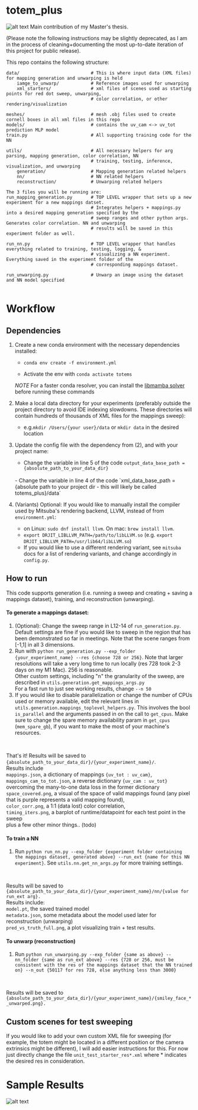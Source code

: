 # totem_plus
![alt text](https://github.com/sagesimhon/totem_plus/blob/main/sample_other_shapes.png)
Main contribution of my Master's thesis. 

(Please note the following instructions may be slightly deprecated, as I am in the process of cleaning+documenting the most up-to-date iteration of this project for public release).


This repo contains the following structure: 
```angular2html
data/                           # This is where input data (XML files) for mapping generation and unwarping is held 
    iamge_to_unwarp/            # Reference images used for unwarping
    xml_starters/               # xml files of scenes used as starting points for red dot sweep, unwarping, 
                                # color correlation, or other rendering/visualization

meshes/                         # mesh .obj files used to create cornell boxes in all xml files in this repo
models/                         # contains the uv_cam <-> uv_tot prediction MLP model 
train.py                        # All supporting training code for the NN 

utils/                          # All necessary helpers for arg parsing, mapping generation, color correlation, NN 
                                # training, testing, inference, visualization, and unwarping
    generation/                 # Mapping generation related helpers
    nn/                         # NN related helpers 
    reconstruction/             # Unwarping related helpers 

The 3 files you will be running are: 
run_mapping_generation.py       # TOP LEVEL wrapper that sets up a new experiment for a new mappings datset.
                                # Integrates helpers + mappings.py into a desired mapping generation specified by the  
                                # sweep ranges and other python args. Generates color correlation. NN and unwarping 
                                # results will be saved in this experiment folder as well.

run_nn.py                       # TOP LEVEL wrapper that handles everything related to training, testing, logging, &
                                # visualizing a NN experiment. Everything saved in the experiment folder of the 
                                # corresponding mappings dataset.

run_unwarping.py                # Unwarp an image using the dataset and NN model specified 
                                
```

# Workflow
## Dependencies
1. Create a new conda environment with the necessary dependencies installed:

   - `conda env create -f environment.yml`

   - Activate the env with `conda activate totems` 

   *NOTE* For a faster conda resolver, you can install the [libmamba solver](https://www.anaconda.com/blog/a-faster-conda-for-a-growing-community) before running these commands


2. Make a local data directory for your experiments (preferably outside the project directory to avoid IDE indexing slowdowns. These directories will contain hundreds of thousands of XML files for the mappings sweep): 

   - e.g.``mkdir /Users/{your user}/data``
   or 
   `mkdir data` in the desired location 


3. Update the config file with the dependency from (2), and with your project name: 

   - Change the variable in line 5 of the code `output_data_base_path = {absolute_path_to_your_data_dir}`
   <br> 
   - Change the variable in line 4 of the code `xml_data_base_path = {absolute path to your project dir - this will likely be called totems_plus}/data` <br>


4. (Variants) Optional: If you would like to manually install the compiler used by Mitsuba's rendering backend, LLVM, instead of from `environment.yml`:
   - on Linux: `sudo dnf install llvm`. On mac: `brew install llvm`. 
   - `export DRJIT_LIBLLVM_PATH=/path/to/libLLVM.so` (e.g. `export DRJIT_LIBLLVM_PATH=/usr/lib64/libLLVM.so`)
   - If you would like to use a different rendering variant, see `mitsuba` docs for a list of rendering variants, and change accordingly in `config.py`.

## How to run

This code supports generation (i.e. running a sweep and creating + saving a mappings dataset), training, and reconstruction (unwarping). 

#### To generate a mappings dataset: 
   1. (Optional): Change the sweep range in L12-14 of `run_generation.py`. Default settings are fine if you would 
like to sweep in the region that has been demonstrated so far in meetings. Note that the scene ranges from [-1,1] in all 3 dimensions.
   2. Run with `python run_generation.py --exp_folder {your_experiment_name} --res {choose 728 or 256}`. Note that larger resolutions will take a very long time to run locally (res 728 took 2-3 days on my M1 Mac). 256 is reasonable.
   <br> Other custom settings, including "n" the granularity of the sweep, are described in `utils.generation.get_mappings_args.py`
   <br> For a fast run to just see working results, change `--n 50`
   3. If you would like to disable parallelization or change the number of CPUs used or memory available, edit the relevant lines in 
   `utils.generation.mappings_toplevel_helpers.py`. This involves the bool `is_parallel` and the arguments passed in on the call to `get_cpus`. Make sure to change the spare memory availability param in `get_cpus` (`mem_spare_gb`), if you want to make the most of your machine's resources. 
<br>

That's it! Results will be saved to `{absolute_path_to_your_data_dir}/{your_experiment_name}/`.  <br>
Results include <br>
`mappings.json`, a dictionary of mappings `{uv_tot : uv_cam}`,  <br>
`mappings_cam_to_tot.json`, a reverse dictionary `{uv_cam : uv_tot}` 
overcoming the many-to-one data loss in the former dictionary <br>
`space_covered.png`, a visual of the space of valid mappings found (any pixel that is purple represents a valid mapping found),  <br>
`color_corr.png`, a 1:1 (data lost) color correlation, <br>
`timing_iters.png`, a barplot of runtime/datapoint for each test point in the sweep <br>
plus a few other minor things.. (todo)

#### To train a NN 
1. Run `python run_nn.py --exp_folder {experiment folder containing the mappings dataset, generated above} --run_ext {name for this NN experiment}`. 
See `utils.nn.get_nn_args.py` for more training settings.
<br>

Results will be saved to <br>
`{absolute_path_to_your_data_dir}/{your_experiment_name}/nn/{value for run_ext arg}.` <br>
Results include: <br>
`model.pt`, the saved trained model <br>
`metadata.json`, some metadata about the model used later for reconstruction (unwarping) <br>
`pred_vs_truth_full.png`, a plot visualizing train + test results. <br>

#### To unwarp (reconstruction)

1. Run `python run_unwarping.py --exp_folder {same as above} --nn_folder {same as run_ext above} --res {728 or 256, must be consistent with the res of the mappings dataset that the NN trained on} --n_out {50117 for res 728, else anything less than 3000}` 
<br>

Results will be saved to 
`{absolute_path_to_your_data_dir}/{your_experiment_name}/{smiley_face_*_unwarped.png}.` <br>

## Custom scenes for test sweeping 
If you would like to add your own custom XML file for sweeping (for example, the totem might be located
in a different position or the camera extrinsics might be different), I will add easier instructions for this. 
For now just directly change the file `unit_test_starter_res*.xml` where * indicates the desired res in consideration.

# Sample Results
![alt text](https://github.com/sagesimhon/totem_plus/blob/main/sample_results.png)
